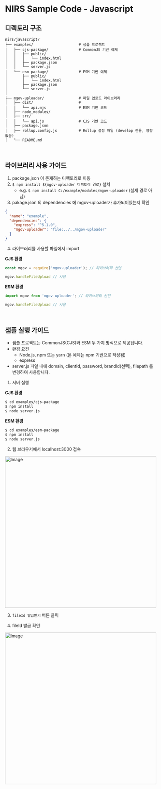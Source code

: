 # NIRS Sample Code - Javascript

## 디렉토리 구조

```text
nirs/javascript/
├── examples/                     # 샘플 프로젝트
│   ├── cjs-package/              # CommonJS 기반 예제
│   │   ├── public/
│   │   │   └── index.html
│   │   ├── package.json
│   │   └── server.js
│   └── esm-package/              # ESM 기반 예제
│       ├── public/
│       │   └── index.html
│       ├── package.json
│       └── server.js
│
├── mgov-uploader/                # 파일 업로드 라이브러리
│   ├── dist/                     # 
│   │   └── api.mjs               # ESM 기반 코드
│   ├── node_modules/
│   ├── src/
│   │   └── api.js                # CJS 기반 코드
│   ├── package.json              
│   ├── rollup.config.js          # Rollup 설정 파일 (develop 전용, 영향 없음)
│   └── README.md                 
```

<br/>

## 라이브러리 사용 가이드

1. package.json 이 존재하는 디렉토리로 이동
2. `$ npm install ${mgov-uploader 디렉토리 경로}` 설치
    - e.g. `$ npm install C:/example/modules/mgov-uploader` (실제 경로 아님)
3. pakage.json 의 dependencies 에 mgov-uploader가 추가되어있는지 확인

```json
{
  "name": "example",
  "dependencies": {
    "express": "^5.1.0",
    "mgov-uploader": "file:../../mgov-uploader"
  }
}
```

4. 라이브러리를 사용할 파일에서 import

**CJS 환경**

```javascript
const mgov = require('mgov-uploader'); // 라이브러리 선언

mgov.handleFileUpload // 사용
```

**ESM 환경**

```javascript
import mgov from 'mgov-uploader'; // 라이브러리 선언

mgov.handleFileUpload // 사용
```

<br/>

## 샘플 실행 가이드

- 샘플 프로젝트는 CommonJS(CJS)와 ESM 두 가지 방식으로 제공됩니다.
- 환경 요건
    - Node.js, npm 또는 yarn (본 예제는 npm 기반으로 작성됨)
    - express
- server.js 파일 내에 domain, clientId, password, brandId(선택), filepath 를 변경하여 사용합니다.

1. 서버 실행

**CJS 환경**

```bash
$ cd examples/cjs-package
$ npm install
$ node server.js
```

**ESM 환경**

```bash
$ cd examples/esm-package
$ npm install
$ node server.js
```

2. 웹 브라우저에서 localhost:3000 접속

<img width="500" alt="Image" src="https://github.com/user-attachments/assets/b6570571-cf45-47a3-a614-f4f87c9e6d10" />

3. `fileId 발급받기` 버튼 클릭

4. fileId 발급 확인

<img width="500" alt="Image" src="https://github.com/user-attachments/assets/4553c0ab-410a-4d9f-9e4e-cd03032e9f21" />




